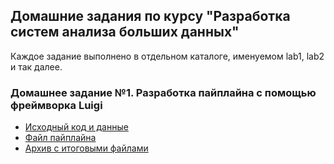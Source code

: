 ## Домашние задания по курсу "Разработка систем анализа больших данных"

Каждое задание выполнено в отдельном каталоге, именуемом lab1, lab2 и так далее.

### Домашнее задание №1. Разработка пайплайна с помощью фреймворка Luigi
 - [Исходный код и данные](https://github.com/Losyash/dbdas_i_hw/tree/master/lab_1)
 - [Файл пайплайна](https://github.com/Losyash/dbdas_i_hw/blob/master/lab_1/pipeline.py)
 - [Архив с итоговыми файлами](https://github.com/Losyash/dbdas_i_hw/blob/master/lab_1/data/GSE68849.zip)